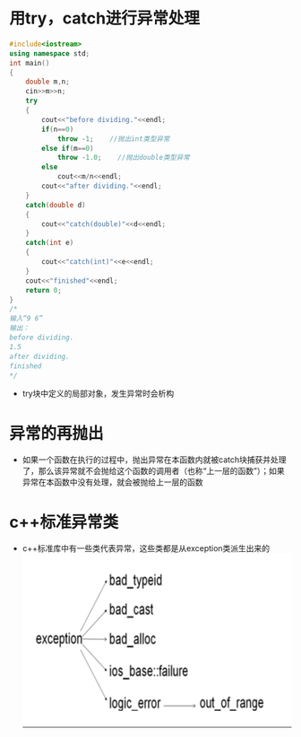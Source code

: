 # 用try，catch进行异常处理
```c++
#include<iostream>
using namespace std;
int main()
{
    double m,n;
    cin>>m>>n;
    try
    {
        cout<<"before dividing."<<endl;
        if(n==0)
            throw -1;    //抛出int类型异常
        else if(m==0)
            throw -1.0;    //抛出double类型异常
        else
            cout<<m/n<<endl;
        cout<<"after dividing."<<endl;
    }
    catch(double d)
    {
        cout<<"catch(double)"<<d<<endl;
    }
    catch(int e)
    {
        cout<<"catch(int)"<<e<<endl;
    }
    cout<<"finished"<<endl;
    return 0;
}
/*
输入“9 6”
输出：
before dividing.
1.5
after dividing.
finished 
*/
```    
* try块中定义的局部对象，发生异常时会析构
# 异常的再抛出
* 如果一个函数在执行的过程中，抛出异常在本函数内就被catch块捕获并处理了，那么该异常就不会抛给这个函数的调用者（也称“上一层的函数”）；如果异常在本函数中没有处理，就会被抛给上一层的函数
# c++标准异常类
* c++标准库中有一些类代表异常，这些类都是从exception类派生出来的
![Alt text](image-69.png)     
